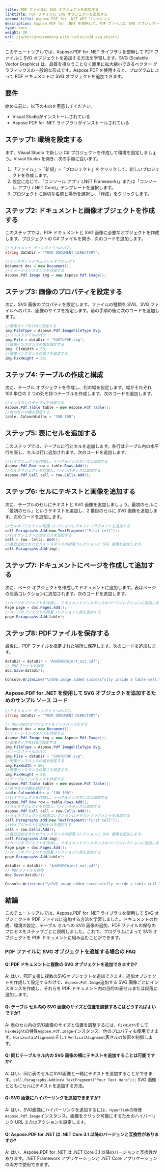 ```yaml
---
title: PDF ファイルに SVG オブジェクトを追加する
linktitle: PDF ファイルに SVG オブジェクトを追加する
second_title: Aspose.PDF for .NET API リファレンス
description: Aspose.PDF for .NET を使用して、PDF ファイルに SVG オブジェクトを簡単に追加できます。
type: docs
weight: 30
url: /ja/net/programming-with-tables/add-svg-object/
---
```

このチュートリアルでは、Aspose.PDF for .NET ライブラリを使用して PDF ファイルに SVG オブジェクトを追加する方法を学習します。SVG (Scalable Vector Graphics) は、品質を損なうことなく簡単に拡大縮小できるベクター グラフィックスの一般的な形式です。Aspose.PDF を使用すると、プログラムによって PDF ドキュメントに SVG オブジェクトを追加できます。

## 要件

始める前に、以下のものを用意してください。

- Visual Studioがインストールされている
- Aspose.PDF for .NET ライブラリがインストールされている

## ステップ1: 環境を設定する

まず、Visual Studio で新しい C# プロジェクトを作成して環境を設定しましょう。Visual Studio を開き、次の手順に従います。

1. 「ファイル」>「新規」>「プロジェクト」をクリックして、新しいプロジェクトを作成します。
2. 設定に応じて、「コンソール アプリ (.NET Framework)」または「コンソール アプリ (.NET Core)」テンプレートを選択します。
3. プロジェクトに適切な名前と場所を選択し、「作成」をクリックします。

## ステップ2: ドキュメントと画像オブジェクトを作成する

このステップでは、PDF ドキュメントと SVG 画像に必要なオブジェクトを作成します。プロジェクトの C# ファイルを開き、次のコードを追加します。

```csharp
//ドキュメント ディレクトリへのパス。
string dataDir = "YOUR DOCUMENT DIRECTORY";

//インスタントドキュメントオブジェクト
Document doc = new Document();
//イメージインスタンスを作成する
Aspose.Pdf.Image img = new Aspose.Pdf.Image();
```

## ステップ3: 画像のプロパティを設定する

次に、SVG 画像のプロパティを設定します。ファイルの種類を SVG、SVG ファイルへのパス、画像のサイズを指定します。前の手順の後に次のコードを追加します。

```csharp
//画像タイプをSVGに設定する
img.FileType = Aspose.Pdf.ImageFileType.Svg;
//ソースファイルのパス
img.File = dataDir + "SVGToPDF.svg";
//画像インスタンスの幅を設定する
img. FixWidth = 50;
//画像インスタンスの高さを設定する
img.FixHeight = 50;
```

## ステップ4: テーブルの作成と構成

次に、テーブル オブジェクトを作成し、列の幅を設定します。幅がそれぞれ 100 単位の 2 つの列を持つテーブルを作成します。次のコードを追加します。

```csharp
//インスタンステーブルを作成する
Aspose.Pdf.Table table = new Aspose.Pdf.Table();
//表のセルの幅を設定する
table. ColumnWidths = "100 100";
```

## ステップ5: 表にセルを追加する

このステップでは、テーブルに行とセルを追加します。各行はテーブル内の水平行を表し、セルは行に追加されます。次のコードを追加します。

```csharp
//行オブジェクトを作成し、テーブルインスタンスに追加する
Aspose.Pdf.Row row = table.Rows.Add();
//セルオブジェクトを作成し、行インスタンスに追加する
Aspose.Pdf.Cell cell = row.Cells.Add();
```

## ステップ6: セルにテキストと画像を追加する

次に、テーブルのセルにテキストと SVG 画像を追加しましょう。最初のセルに「最初のセル」というテキストを追加し、2 番目のセルに SVG 画像を追加します。次のコードを追加します。

```csharp
//セルオブジェクトの段落コレクションにテキストフラグメントを追加する
cell.Paragraphs.Add(new TextFragment("First cell"));
//行オブジェクトに別のセルを追加する
cell = row. Cells. Add();
//最近追加されたセルインスタンスの段落コレクションに SVG 画像を追加します。
cell.Paragraphs.Add(img);
```

## ステップ7: ドキュメントにページを作成して追加する

次に、ページ オブジェクトを作成してドキュメントに追加します。表はページの段落コレクションに追加されます。次のコードを追加します。

```csharp
//ページオブジェクトを作成し、ドキュメントインスタンスのページコレクションに追加します。
Page page = doc.Pages.Add();
//ページオブジェクトの段落コレクションに表を追加する
page.Paragraphs.Add(table);
```

## ステップ8: PDFファイルを保存する

最後に、PDF ファイルを指定された場所に保存します。次のコードを追加します。

```csharp
dataDir = dataDir + "AddSVGObject_out.pdf";
// PDFファイルを保存
doc.Save(dataDir);

Console.WriteLine("\nSVG image added successfully inside a table cell.\nFile saved at " + dataDir);
```

### Aspose.PDF for .NET を使用して SVG オブジェクトを追加するためのサンプル ソース コード

```csharp
//ドキュメント ディレクトリへのパス。
string dataDir = "YOUR DOCUMENT DIRECTORY";

// Documentオブジェクトをインスタンス化する
Document doc = new Document();
//イメージインスタンスを作成する
Aspose.Pdf.Image img = new Aspose.Pdf.Image();
//画像タイプをSVGに設定する
img.FileType = Aspose.Pdf.ImageFileType.Svg;
//ソースファイルのパス
img.File = dataDir + "SVGToPDF.svg";
//画像インスタンスの幅を設定する
img.FixWidth = 50;
//画像インスタンスの高さを設定する
img.FixHeight = 50;
//テーブルインスタンスを作成する
Aspose.Pdf.Table table = new Aspose.Pdf.Table();
//表のセルの幅を設定する
table.ColumnWidths = "100 100";
//行オブジェクトを作成し、テーブルインスタンスに追加する
Aspose.Pdf.Row row = table.Rows.Add();
//セルオブジェクトを作成し、行インスタンスに追加する
Aspose.Pdf.Cell cell = row.Cells.Add();
//セルオブジェクトの段落コレクションにテキストフラグメントを追加する
cell.Paragraphs.Add(new TextFragment("First cell"));
//行オブジェクトに別のセルを追加する
cell = row.Cells.Add();
//最近追加されたセルインスタンスの段落コレクションに SVG 画像を追加します。
cell.Paragraphs.Add(img);
//ページオブジェクトを作成し、ドキュメントインスタンスのページコレクションに追加します。
Page page = doc.Pages.Add();
//ページオブジェクトの段落コレクションに表を追加する
page.Paragraphs.Add(table);

dataDir = dataDir + "AddSVGObject_out.pdf";
// PDFファイルを保存
doc.Save(dataDir);

Console.WriteLine("\nSVG image added successfully inside a table cell.\nFile saved at " + dataDir);            
```

## 結論

このチュートリアルでは、Aspose.PDF for .NET ライブラリを使用して SVG オブジェクトを PDF ファイルに追加する方法を学習しました。ドキュメントの作成、環境の設定、テーブル セルへの SVG 画像の追加、PDF ファイルの保存のプロセスをステップごとに説明しました。これで、プログラムによって SVG オブジェクトを PDF ドキュメントに組み込むことができます。

### PDF ファイルに SVG オブジェクトを追加する場合の FAQ

#### Q: PDF ドキュメントに複数の SVG オブジェクトを追加できますか?

 A: はい、PDF文書に複数のSVGオブジェクトを追加できます。追加オブジェクトを作成して設定するだけで、`Aspose.Pdf.Image`追加する SVG 画像ごとにインスタンスを作成し、それらを PDF ドキュメント内の目的の表セルまたは段落に追加します。

#### Q: テーブル セル内の SVG 画像のサイズと位置を調整するにはどうすればよいですか?

 A: 表のセル内のSVG画像のサイズと位置を調整するには、`FixWidth`そして`FixHeight`の特性`Aspose.Pdf.Image`インスタンス。他のプロパティも使用できます。`HorizontalAlignment`そして`VerticalAlignment`表セルの位置を制御します。

#### Q: 同じテーブルセル内の SVG 画像の横にテキストを追加することは可能ですか?

 A: はい、同じ表のセルにSVG画像と一緒にテキストを追加することができます。`cell.Paragraphs.Add(new TextFragment("Your Text Here"));` SVG 画像とともにセルにテキストを追加する方法。

#### Q: SVG 画像にハイパーリンクを追加できますか?

 A: はい、SVG画像にハイパーリンクを追加するには、`Hyperlink`の財産`Aspose.Pdf.Image`インスタンス。画像をクリック可能にするためのハイパーリンク URL またはアクションを設定します。

#### Q: Aspose.PDF for .NET は .NET Core 3.1 以降のバージョンと互換性がありますか?

A: はい、Aspose.PDF for .NET は .NET Core 3.1 以降のバージョンと互換性があります。.NET Framework アプリケーションと .NET Core アプリケーションの両方で使用できます。